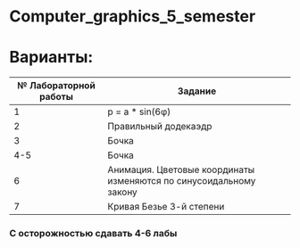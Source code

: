 # Computer_graphics_5_semester
# Варианты:
| № Лабораторной работы |    Задание     | 
|-----------------------|----------------|
| 1                     |p = a * sin(6φ)|
| 2                     |Правильный додекаэдр|
| 3                     |Бочка|
| 4-5                   |Бочка|
| 6                     |Анимация. Цветовые координаты изменяются по синусоидальному закону|
| 7                     |Кривая Безье 3-й степени|

### С осторожностью сдавать 4-6 лабы
